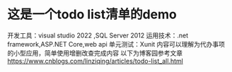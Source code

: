# 这是一个todo list清单的demo
开发工具：visual studio 2022 ,SQL Server 2012
运用技术：.net framework,ASP.NET Core,web api 
单元测试：Xunit
内容可以理解为代办事项的小型应用，简单使用增删改查完成内容
以下为博客园参考文章
https://www.cnblogs.com/linziqing/articles/todo-list_all.html

